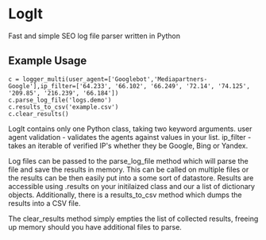 # LogIt
Fast and simple SEO log file parser written in Python

## Example Usage
```python3
c = logger_multi(user_agent=['Googlebot','Mediapartners-Google'],ip_filter=['64.233', '66.102', '66.249', '72.14', '74.125', '209.85', '216.239', '66.184'])
c.parse_log_file('logs.demo')
c.results_to_csv('example.csv')
c.clear_results()
```
LogIt contains only one Python class, taking two keyword arguments. user agent validation - validates the agents against values in your list. ip_filter - takes an iterable of verified IP's whether they be Google, Bing or Yandex.

Log files can be passed to the parse_log_file method which will parse the file and save the results in memory. This can be called on multiple files or the results can be then easily put into a some sort of datastore. Results are accessible using .results on your initilaized class and our a list of dictionary objects. Additionally, there is a results_to_csv method which dumps the results into a CSV file.

The clear_results method simply empties the list of collected results, freeing up memory should you have additional files to parse.
